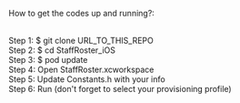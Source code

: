 How to get the codes up and running?: <br /><br />
 
Step 1: $ git clone URL_TO_THIS_REPO <br />
Step 2: $ cd StaffRoster_iOS <br />
Step 3: $ pod update <br />
Step 4: Open StaffRoster.xcworkspace <br />
Step 5: Update Constants.h with your info <br />
Step 6: Run (don't forget to select your provisioning profile) <br />